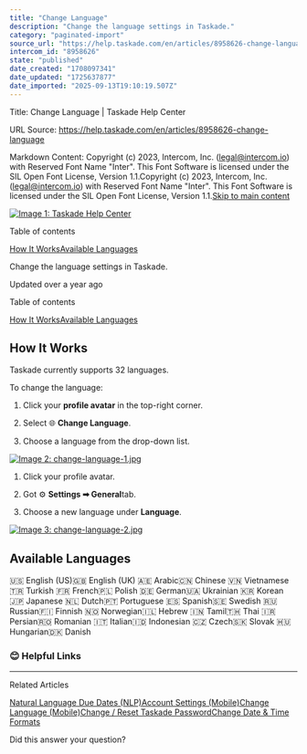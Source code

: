 ```yaml
---
title: "Change Language"
description: "Change the language settings in Taskade."
category: "paginated-import"
source_url: "https://help.taskade.com/en/articles/8958626-change-language"
intercom_id: "8958626"
state: "published"
date_created: "1708097341"
date_updated: "1725637877"
date_imported: "2025-09-13T19:10:19.507Z"
---
```


Title: Change Language | Taskade Help Center

URL Source: https://help.taskade.com/en/articles/8958626-change-language

Markdown Content:
Copyright (c) 2023, Intercom, Inc. (legal@intercom.io) with Reserved Font Name "Inter". This Font Software is licensed under the SIL Open Font License, Version 1.1.Copyright (c) 2023, Intercom, Inc. (legal@intercom.io) with Reserved Font Name "Inter". This Font Software is licensed under the SIL Open Font License, Version 1.1.[Skip to main content](https://help.taskade.com/en/articles/8958626-change-language#main-content)

[![Image 1: Taskade Help Center](https://downloads.intercomcdn.com/i/o/490280/d14603621e78c833c2d0e66f/2d1230f35f3009fff25b2989e93312a5.png)](https://help.taskade.com/en/)

Table of contents

[How It Works](https://help.taskade.com/en/articles/8958626-change-language#h_c6bdcd780d)[Available Languages](https://help.taskade.com/en/articles/8958626-change-language#h_4a00f5f412)

Change the language settings in Taskade.

Updated over a year ago

Table of contents

[How It Works](https://help.taskade.com/en/articles/8958626-change-language#h_c6bdcd780d)[Available Languages](https://help.taskade.com/en/articles/8958626-change-language#h_4a00f5f412)

**How It Works**
----------------

Taskade currently supports 32 languages.

To change the language:

1.   Click your **profile avatar** in the top-right corner.

2.   Select 🌐 **Change Language**.

3.   Choose a language from the drop-down list.

[![Image 2: change-language-1.jpg](https://taskade.intercom-attachments-7.com/i/o/965376330/fec227305b265b4db42df5f8/22882479271571?expires=1757792700&signature=8ec6333906d47404b32118f451ca4354a7323c14016dbb23dc0f2a549be73c89&req=fSYiFc54noJfFb4f3HP0gFN4Jr7Q%2FaozB5JAQL9Kj13As7q8uVTkmeVWIUhY%0A2sa3wvV8Lqhb4okaQQ%3D%3D%0A)](https://taskade.intercom-attachments-7.com/i/o/965376330/fec227305b265b4db42df5f8/22882479271571?expires=1757792700&signature=8ec6333906d47404b32118f451ca4354a7323c14016dbb23dc0f2a549be73c89&req=fSYiFc54noJfFb4f3HP0gFN4Jr7Q%2FaozB5JAQL9Kj13As7q8uVTkmeVWIUhY%0A2sa3wvV8Lqhb4okaQQ%3D%3D%0A)

1.   Click your profile avatar.

2.   Got ⚙️ **Settings ➡ General**tab.

3.   Choose a new language under **Language**.

[![Image 3: change-language-2.jpg](https://taskade.intercom-attachments-7.com/i/o/965376329/e687f8b24275f178d04f7a91/22882479273363?expires=1757792700&signature=47218b59a18bba62339d6fc2ee68cabff4a8a209866ff643d941f4c9e22654ad&req=fSYiFc54noNWFb4f3HP0gGRutXn5HraevA4fCKZQwr0wMyP%2FJD%2FwEaACnNXR%0A8RC3WiFfuPHnmAndYg%3D%3D%0A)](https://taskade.intercom-attachments-7.com/i/o/965376329/e687f8b24275f178d04f7a91/22882479273363?expires=1757792700&signature=47218b59a18bba62339d6fc2ee68cabff4a8a209866ff643d941f4c9e22654ad&req=fSYiFc54noNWFb4f3HP0gGRutXn5HraevA4fCKZQwr0wMyP%2FJD%2FwEaACnNXR%0A8RC3WiFfuPHnmAndYg%3D%3D%0A)

**Available Languages**
-----------------------

🇺🇸 English (US)🇬🇧 English (UK)
🇦🇪 Arabic🇨🇳 Chinese
🇻🇳 Vietnamese🇹🇷 Turkish
🇫🇷 French🇵🇱 Polish
🇩🇪 German🇺🇦 Ukrainian
🇰🇷 Korean🇯🇵 Japanese
🇳🇱 Dutch🇵🇹 Portuguese
🇪🇸 Spanish🇸🇪 Swedish
🇷🇺 Russian🇫🇮 Finnish
🇳🇴 Norwegian🇮🇱 Hebrew
🇮🇳 Tamil🇹🇭 Thai
🇮🇷 Persian🇷🇴 Romanian
🇮🇹 Italian🇮🇩 Indonesian
🇨🇿 Czech🇸🇰 Slovak
🇭🇺 Hungarian🇩🇰 Danish

### 😊 Helpful Links

* * *

Related Articles

[Natural Language Due Dates (NLP)](https://help.taskade.com/en/articles/8958456-natural-language-due-dates-nlp)[Account Settings (Mobile)](https://help.taskade.com/en/articles/8958585-account-settings-mobile)[Change Language (Mobile)](https://help.taskade.com/en/articles/8958587-change-language-mobile)[Change / Reset Taskade Password](https://help.taskade.com/en/articles/8958622-change-reset-taskade-password)[Change Date & Time Formats](https://help.taskade.com/en/articles/8958624-change-date-time-formats)

Did this answer your question?
